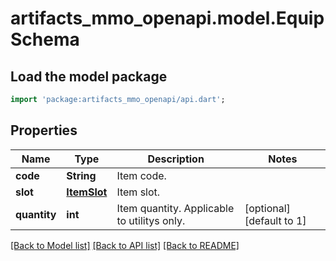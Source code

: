 # artifacts_mmo_openapi.model.EquipSchema

## Load the model package
```dart
import 'package:artifacts_mmo_openapi/api.dart';
```

## Properties
Name | Type | Description | Notes
------------ | ------------- | ------------- | -------------
**code** | **String** | Item code. | 
**slot** | [**ItemSlot**](ItemSlot.md) | Item slot. | 
**quantity** | **int** | Item quantity. Applicable to utilitys only. | [optional] [default to 1]

[[Back to Model list]](../README.md#documentation-for-models) [[Back to API list]](../README.md#documentation-for-api-endpoints) [[Back to README]](../README.md)


